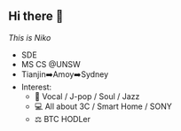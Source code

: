 ## Hi there 👋  

_This is Niko_

- SDE
- MS CS @UNSW
- Tianjin➡️Amoy➡️Sydney
- Interest:
  - 🎵 Vocal / J-pop / Soul / Jazz
  - 💻 All about 3C / Smart Home / SONY
  - ⚖️ BTC HODLer 
            
<!--
**PYF0311/PYF0311** is a ✨ _special_ ✨ repository because its `README.md` (this file) appears on your GitHub profile.

Here are some ideas to get you started:

- 🔭 I’m currently working on ...
- 🌱 I’m currently learning ...
- 👯 I’m looking to collaborate on ...
- 🤔 I’m looking for help with ...
- 💬 Ask me about ...
- 📫 How to reach me: ...
- 😄 Pronouns: ...
- ⚡ Fun fact: ...
-->
